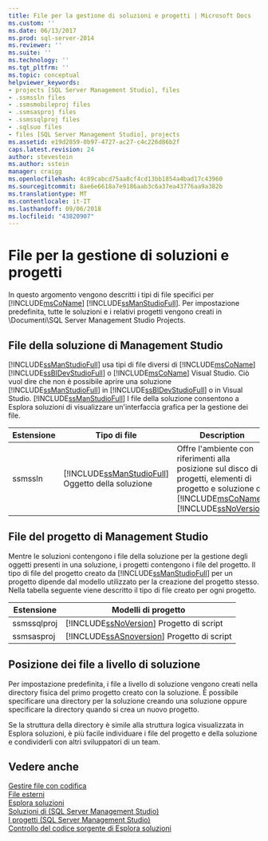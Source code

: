 ```yaml
---
title: File per la gestione di soluzioni e progetti | Microsoft Docs
ms.custom: ''
ms.date: 06/13/2017
ms.prod: sql-server-2014
ms.reviewer: ''
ms.suite: ''
ms.technology: ''
ms.tgt_pltfrm: ''
ms.topic: conceptual
helpviewer_keywords:
- projects [SQL Server Management Studio], files
- .ssmssln files
- .ssmsmobileproj files
- .ssmsasproj files
- .ssmssqlproj files
- .sqlsuo files
- files [SQL Server Management Studio], projects
ms.assetid: e19d2859-0b97-4727-ac27-c4c226d86b2f
caps.latest.revision: 24
author: stevestein
ms.author: sstein
manager: craigg
ms.openlocfilehash: 4c89cabcd75aa8cf4cd13bb1854a4bad17c43960
ms.sourcegitcommit: 8ae6e6618a7e9186aab3c6a37ea43776aa9a382b
ms.translationtype: MT
ms.contentlocale: it-IT
ms.lasthandoff: 09/06/2018
ms.locfileid: "43820907"
---
```

# <a name="files-that-manage-solutions-and-projects"></a>File per la gestione di soluzioni e progetti
  In questo argomento vengono descritti i tipi di file specifici per [!INCLUDE[msCoName](../../includes/msconame-md.md)] [!INCLUDE[ssManStudioFull](../../includes/ssmanstudiofull-md.md)]. Per impostazione predefinita, tutte le soluzioni e i relativi progetti vengono creati in \Documenti\SQL Server Management Studio Projects.  
  
## <a name="management-studio-solution-files"></a>File della soluzione di Management Studio  
 [!INCLUDE[ssManStudioFull](../../includes/ssmanstudiofull-md.md)] usa tipi di file diversi di [!INCLUDE[msCoName](../../includes/msconame-md.md)] [!INCLUDE[ssBIDevStudioFull](../../includes/ssbidevstudiofull-md.md)] o [!INCLUDE[msCoName](../../includes/msconame-md.md)] Visual Studio. Ciò vuol dire che non è possibile aprire una soluzione [!INCLUDE[ssManStudioFull](../../includes/ssmanstudiofull-md.md)] in [!INCLUDE[ssBIDevStudioFull](../../includes/ssbidevstudiofull-md.md)] o in Visual Studio. [!INCLUDE[ssManStudioFull](../../includes/ssmanstudiofull-md.md)] I file della soluzione consentono a Esplora soluzioni di visualizzare un'interfaccia grafica per la gestione dei file.  
  
|Estensione|Tipo di file|Description|Creato da|  
|---------------|---------------|-----------------|----------------|  
|ssmssln|[!INCLUDE[ssManStudioFull](../../includes/ssmanstudiofull-md.md)] Oggetto della soluzione|Offre l'ambiente con riferimenti alla posizione sul disco di progetti, elementi di progetto e soluzione di [!INCLUDE[msCoName](../../includes/msconame-md.md)] [!INCLUDE[ssNoVersion](../../includes/ssnoversion-md.md)] |[!INCLUDE[ssManStudioFull](../../includes/ssmanstudiofull-md.md)]|  
  
## <a name="management-studio-project-files"></a>File del progetto di Management Studio  
 Mentre le soluzioni contengono i file della soluzione per la gestione degli oggetti presenti in una soluzione, i progetti contengono i file del progetto. Il tipo di file del progetto creato da [!INCLUDE[ssManStudioFull](../../includes/ssmanstudiofull-md.md)] per un progetto dipende dal modello utilizzato per la creazione del progetto stesso. Nella tabella seguente viene descritto il tipo di file creato per ogni progetto.  
  
|Estensione|Modelli di progetto|  
|---------------|----------------------|  
|ssmssqlproj|[!INCLUDE[ssNoVersion](../../includes/ssnoversion-md.md)] Progetto di script|  
|ssmsasproj|[!INCLUDE[ssASnoversion](../../includes/ssasnoversion-md.md)] Progetto di script|  
  
## <a name="location-of-solution-level-files"></a>Posizione dei file a livello di soluzione  
 Per impostazione predefinita, i file a livello di soluzione vengono creati nella directory fisica del primo progetto creato con la soluzione. È possibile specificare una directory per la soluzione creando una soluzione oppure specificare la directory quando si crea un nuovo progetto.  
  
 Se la struttura della directory è simile alla struttura logica visualizzata in Esplora soluzioni, è più facile individuare i file del progetto e della soluzione e condividerli con altri sviluppatori di un team.  
  
## <a name="see-also"></a>Vedere anche  
 [Gestire file con codifica](manage-files-with-encoding.md)   
 [File esterni](miscellaneous-files.md)   
 [Esplora soluzioni](solution-explorer.md)   
 [Soluzioni di &#40;SQL Server Management Studio&#41;](solutions-sql-server-management-studio.md)   
 [I progetti &#40;SQL Server Management Studio&#41;](projects-sql-server-management-studio.md)   
 [Controllo del codice sorgente di Esplora soluzioni](../../database-engine/solution-explorer-source-control.md)  
  
  
